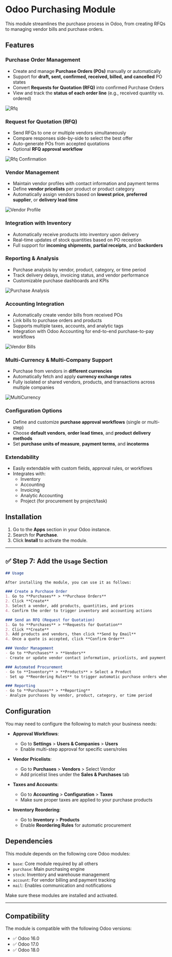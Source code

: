 # Odoo Purchasing Module

This module streamlines the purchase process in Odoo, from creating RFQs to managing vendor bills and purchase orders.

## Features

### Purchase Order Management
- Create and manage **Purchase Orders (POs)** manually or automatically
- Support for **draft, sent, confirmed, received, billed, and cancelled** PO states
- Convert **Requests for Quotation (RFQ)** into confirmed Purchase Orders
- View and track the **status of each order line** (e.g., received quantity vs. ordered)
  
![Rfq](readme/rfq.png)

### Request for Quotation (RFQ)
- Send RFQs to one or multiple vendors simultaneously
- Compare responses side-by-side to select the best offer
- Auto-generate POs from accepted quotations
- Optional **RFQ approval workflow**
  
![Rfq Confirmation](readme/confirm_rfq.png)

### Vendor Management
- Maintain vendor profiles with contact information and payment terms
- Define **vendor pricelists** per product or product category
- Automatically assign vendors based on **lowest price**, **preferred supplier**, or **delivery lead time**
  
![Vendor Profile](readme/vendor_profile.png)


### Integration with Inventory
- Automatically receive products into inventory upon delivery
- Real-time updates of stock quantities based on PO reception
- Full support for **incoming shipments**, **partial receipts**, and **backorders**

### Reporting & Analysis
- Purchase analysis by vendor, product, category, or time period
- Track delivery delays, invoicing status, and vendor performance
- Customizable purchase dashboards and KPIs
  
![Purchase Analysis](readme/purchase_analysis.png)

### Accounting Integration
- Automatically create vendor bills from received POs
- Link bills to purchase orders and products
- Supports multiple taxes, accounts, and analytic tags
- Integration with Odoo Accounting for end-to-end purchase-to-pay workflows

![Vendor Bills](readme/vendor_bill.png)

### Multi-Currency & Multi-Company Support
- Purchase from vendors in **different currencies**
- Automatically fetch and apply **currency exchange rates**
- Fully isolated or shared vendors, products, and transactions across multiple companies

![MultiCurrency](readme/multi_currency.png)

### Configuration Options
- Define and customize **purchase approval workflows** (single or multi-step)
- Choose **default vendors**, **order lead times**, and **product delivery methods**
- Set **purchase units of measure**, **payment terms**, and **incoterms**

### Extendability
- Easily extendable with custom fields, approval rules, or workflows
- Integrates with:
  - Inventory
  - Accounting
  - Invoicing
  - Analytic Accounting
  - Project (for procurement by project/task)


## Installation

1. Go to the **Apps** section in your Odoo instance.
2. Search for **Purchase**.
3. Click **Install** to activate the module.


---

## ✅ Step 7: Add the `Usage` Section

```markdown
## Usage

After installing the module, you can use it as follows:

### Create a Purchase Order
1. Go to **Purchases** > **Purchase Orders**
2. Click **Create**
3. Select a vendor, add products, quantities, and prices
4. Confirm the order to trigger inventory and accounting actions

### Send an RFQ (Request for Quotation)
1. Go to **Purchases** > **Requests for Quotation**
2. Click **Create**
3. Add products and vendors, then click **Send by Email**
4. Once a quote is accepted, click **Confirm Order**

### Vendor Management
- Go to **Purchases** > **Vendors**
- Create or update vendor contact information, pricelists, and payment terms

### Automated Procurement
- Go to **Inventory** > **Products** > Select a Product
- Set up **Reordering Rules** to trigger automatic purchase orders when stock is low

### Reporting
- Go to **Purchases** > **Reporting**
- Analyze purchases by vendor, product, category, or time period
```


## Configuration

You may need to configure the following to match your business needs:

- **Approval Workflows**:
  - Go to **Settings** > **Users & Companies** > **Users**
  - Enable multi-step approval for specific users/roles

- **Vendor Pricelists**:
  - Go to **Purchases** > **Vendors** > Select Vendor
  - Add pricelist lines under the **Sales & Purchases** tab

- **Taxes and Accounts**:
  - Go to **Accounting** > **Configuration** > **Taxes**
  - Make sure proper taxes are applied to your purchase products

- **Inventory Reordering**:
  - Go to **Inventory** > **Products**
  - Enable **Reordering Rules** for automatic procurement


## Dependencies

This module depends on the following core Odoo modules:

- `base`: Core module required by all others
- `purchase`: Main purchasing engine
- `stock`: Inventory and warehouse management
- `account`: For vendor billing and payment tracking
- `mail`: Enables communication and notifications

Make sure these modules are installed and activated.

---

## Compatibility

The module is compatible with the following Odoo versions:

- ✅ Odoo 16.0
- ✅ Odoo 17.0
- ✅ Odoo 18.0

